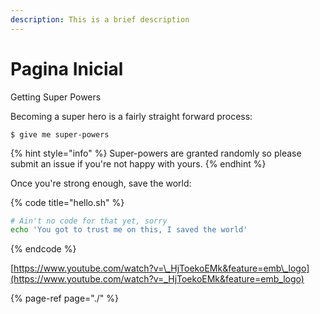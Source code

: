 ```yaml
---
description: This is a brief description
---
```


# Pagina Inicial

Getting Super Powers

Becoming a super hero is a fairly straight forward process:

```
$ give me super-powers
```

{% hint style="info" %}
 Super-powers are granted randomly so please submit an issue if you're not happy with yours.
{% endhint %}

Once you're strong enough, save the world:

{% code title="hello.sh" %}
```bash
# Ain't no code for that yet, sorry
echo 'You got to trust me on this, I saved the world'
```
{% endcode %}





[https://www.youtube.com/watch?v=\_HjToekoEMk&feature=emb\_logo](https://www.youtube.com/watch?v=_HjToekoEMk&feature=emb_logo)

{% page-ref page="./" %}



